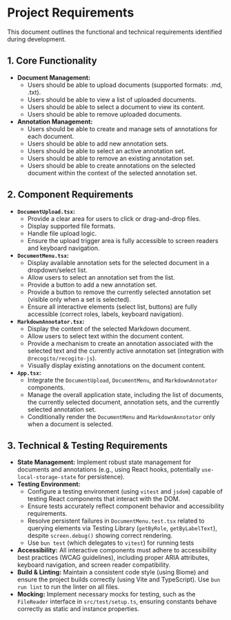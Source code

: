 # Project Requirements

This document outlines the functional and technical requirements identified during development.

## 1. Core Functionality

*   **Document Management:**
    *   Users should be able to upload documents (supported formats: .md, .txt).
    *   Users should be able to view a list of uploaded documents.
    *   Users should be able to select a document to view its content.
    *   Users should be able to remove uploaded documents.
*   **Annotation Management:**
    *   Users should be able to create and manage sets of annotations for each document.
    *   Users should be able to add new annotation sets.
    *   Users should be able to select an active annotation set.
    *   Users should be able to remove an existing annotation set.
    *   Users should be able to create annotations on the selected document within the context of the selected annotation set.

## 2. Component Requirements

*   **`DocumentUpload.tsx`:**
    *   Provide a clear area for users to click or drag-and-drop files.
    *   Display supported file formats.
    *   Handle file upload logic.
    *   Ensure the upload trigger area is fully accessible to screen readers and keyboard navigation.
*   **`DocumentMenu.tsx`:**
    *   Display available annotation sets for the selected document in a dropdown/select list.
    *   Allow users to select an annotation set from the list.
    *   Provide a button to add a new annotation set.
    *   Provide a button to remove the currently selected annotation set (visible only when a set is selected).
    *   Ensure all interactive elements (select list, buttons) are fully accessible (correct roles, labels, keyboard navigation).
*   **`MarkdownAnnotator.tsx`:**
    *   Display the content of the selected Markdown document.
    *   Allow users to select text within the document content.
    *   Provide a mechanism to create an annotation associated with the selected text and the currently active annotation set (integration with `@recogito/recogito-js`).
    *   Visually display existing annotations on the document content.
*   **`App.tsx`:**
    *   Integrate the `DocumentUpload`, `DocumentMenu`, and `MarkdownAnnotator` components.
    *   Manage the overall application state, including the list of documents, the currently selected document, annotation sets, and the currently selected annotation set.
    *   Conditionally render the `DocumentMenu` and `MarkdownAnnotator` only when a document is selected.

## 3. Technical & Testing Requirements

*   **State Management:** Implement robust state management for documents and annotations (e.g., using React hooks, potentially `use-local-storage-state` for persistence).
*   **Testing Environment:**
    *   Configure a testing environment (using `vitest` and `jsdom`) capable of testing React components that interact with the DOM.
    *   Ensure tests accurately reflect component behavior and accessibility requirements.
    *   Resolve persistent failures in `DocumentMenu.test.tsx` related to querying elements via Testing Library (`getByRole`, `getByLabelText`), despite `screen.debug()` showing correct rendering.
    *   Use `bun test` (which delegates to `vitest`) for running tests
*   **Accessibility:** All interactive components must adhere to accessibility best practices (WCAG guidelines), including proper ARIA attributes, keyboard navigation, and screen reader compatibility.
*   **Build & Linting:** Maintain a consistent code style (using Biome) and ensure the project builds correctly (using Vite and TypeScript). Use `bun run lint` to run the linter on all files.
*   **Mocking:** Implement necessary mocks for testing, such as the `FileReader` interface in `src/test/setup.ts`, ensuring constants behave correctly as static and instance properties.